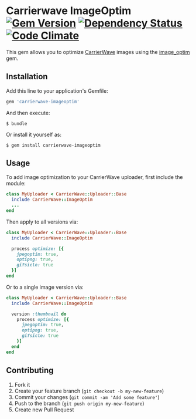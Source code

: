 # Carrierwave ImageOptim [![Gem Version](https://badge.fury.io/rb/carrierwave-imageoptim.svg)](http://badge.fury.io/rb/carrierwave-imageoptim) [![Dependency Status](https://gemnasium.com/badges/github.com/nifuramu/carrierwave-imageoptim.svg)](https://gemnasium.com/github.com/nifuramu/carrierwave-imageoptim) [![Code Climate](https://codeclimate.com/github/nifuramu/carrierwave-imageoptim/badges/gpa.svg)](https://codeclimate.com/github/nifuramu/carrierwave-imageoptim)

This gem allows you to optimize [CarrierWave](https://github.com/carrierwaveuploader/carrierwave) images using the [image_optim](https://github.com/toy/image_optim) gem.

## Installation
Add this line to your application's Gemfile:

```ruby
gem 'carrierwave-imageoptim'
```

And then execute:

    $ bundle

Or install it yourself as:

    $ gem install carrierwave-imageoptim

## Usage
To add image optimization to your CarrierWave uploader, first include the module:

```ruby
class MyUploader < CarrierWave::Uploader::Base
  include CarrierWave::ImageOptim
  ...
end
```

Then apply to all versions via:

```ruby
class MyUploader < CarrierWave::Uploader::Base
  include CarrierWave::ImageOptim

  process optimize: [{
    jpegoptim: true,
    optipng: true,
    gifsicle: true
  }]
end
```

Or to a single image version via:

```ruby
class MyUploader < CarrierWave::Uploader::Base
  include CarrierWave::ImageOptim

  version :thumbnail do
    process optimize: [{
      jpegoptim: true,
      optipng: true,
      gifsicle: true
    }]
  end
end
```

## Contributing

1. Fork it
2. Create your feature branch (`git checkout -b my-new-feature`)
3. Commit your changes (`git commit -am 'Add some feature'`)
4. Push to the branch (`git push origin my-new-feature`)
5. Create new Pull Request
